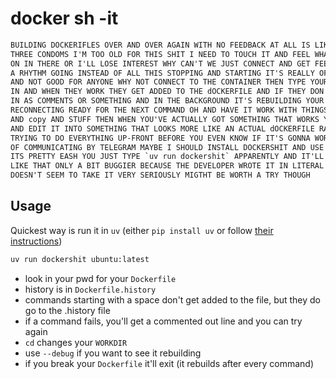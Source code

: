 # docker sh -it

```txt
BUILDING DOCKERIFLES OVER AND OVER AGAIN WITH NO FEEDBACK AT ALL IS LIKE WEARING
THREE CONDOMS I'M TOO OLD FOR THIS SHIT I NEED TO TOUCH IT AND FEEL WHAT'S GOING
ON IN THERE OR I'LL LOSE INTEREST WHY CAN'T WE JUST CONNECT AND GET FEEDBACK AND
A RHYTHM GOING INSTEAD OF ALL THIS STOPPING AND STARTING IT'S REALLY OFF-PUTTING
AND NOT GOOD FOR ANYONE WHY NOT CONNECT TO THE CONTAINER THEN TYPE YOUR COMMANDS
IN AND WHEN THEY WORK THEY GET ADDED TO THE dOCKERFILE AND IF THEY DON'T THEY GO
IN AS COMMENTS OR SOMETHING AND IN THE BACKGROUND IT'S REBUILDING YOUR IMAGE AND
RECONNECTING READY FOR THE NEXT COMMAND OH AND HAVE IT WORK WITH THINGS LIKE add
AND copy AND STUFF THEN WHEN YOU'VE ACTUALLY GOT SOMETHING THAT WORKS YOU CAN GO
AND EDIT IT INTO SOMETHING THAT LOOKS MORE LIKE AN ACTUAL dOCKERFILE RATHER THAN
TRYING TO DO EVERYTHING UP-FRONT BEFORE YOU EVEN KNOW IF IT'S GONNA WORK INSTEAD
OF COMMUNICATING BY TELEGRAM MAYBE I SHOULD INSTALL DOCKERSHIT AND USE THAT YEAH
ITS PRETTY EASH YOU JUST TYPE `uv run dockershit` APPARENTLY AND IT'LL WORK JUST
LIKE THAT ONLY A BIT BUGGIER BECAUSE THE DEVELOPER WROTE IT IN LITERAL ANGER AND
DOESN'T SEEM TO TAKE IT VERY SERIOUSLY MIGTHT BE WORTH A TRY THOUGH
```

## Usage

Quickest way is run it in `uv` (either `pip install uv` or follow
[their instructions](https://github.com/astral-sh/uv))

```bash
uv run dockershit ubuntu:latest
```

* look in your pwd for your `Dockerfile`
* history is in `Dockerfile.history`
* commands starting with a space don't get added to the file, but they do go to
  the .history file
* if a command fails, you'll get a commented out line and you can try again
* `cd` changes your `WORKDIR`
* use `--debug` if you want to see it rebuilding
* if you break your `Dockerfile` it'll exit (it rebuilds after every command)
